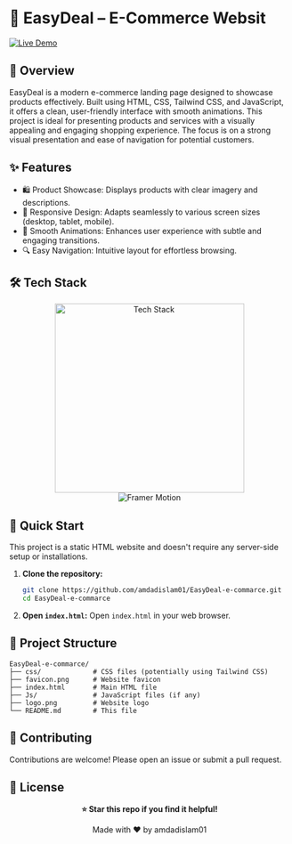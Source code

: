 # 🛒 EasyDeal – E-Commerce Websit

[![Live Demo](https://img.shields.io/badge/🚀_Live_Demo-00C7B7?style=for-the-badge&logo=netlify&logoColor=white)](https://easydeal-01.netlify.app/)  



## 📖 Overview

EasyDeal is a modern e-commerce landing page designed to showcase products effectively. Built using HTML, CSS, Tailwind CSS, and JavaScript, it offers a clean, user-friendly interface with smooth animations.  This project is ideal for presenting products and services with a visually appealing and engaging shopping experience.  The focus is on a strong visual presentation and ease of navigation for potential customers.

## ✨ Features

- 🛍️ Product Showcase:  Displays products with clear imagery and descriptions.
- 🎨 Responsive Design: Adapts seamlessly to various screen sizes (desktop, tablet, mobile).
- 💫 Smooth Animations:  Enhances user experience with subtle and engaging transitions.
- 🔍 Easy Navigation: Intuitive layout for effortless browsing.



## 🛠️ Tech Stack

<p align="center">
  <img src="https://skillicons.dev/icons?i=html,css,tailwind,js,netlify,github" alt="Tech Stack" width="340" />
  <br/>
  <img src="https://img.shields.io/badge/Animation-FramerMotion-ff69b4?style=for-the-badge&logo=framer&logoColor=white" alt="Framer Motion" />
</p>

## 🚀 Quick Start

This project is a static HTML website and doesn't require any server-side setup or installations.

1. **Clone the repository:**
   ```bash
   git clone https://github.com/amdadislam01/EasyDeal-e-commarce.git
   cd EasyDeal-e-commarce
   ```

2. **Open `index.html`:** Open `index.html` in your web browser.


## 📁 Project Structure

```
EasyDeal-e-commarce/
├── css/             # CSS files (potentially using Tailwind CSS)
├── favicon.png      # Website favicon
├── index.html       # Main HTML file
├── Js/              # JavaScript files (if any)
├── logo.png         # Website logo
└── README.md        # This file
```

## 🤝 Contributing

Contributions are welcome! Please open an issue or submit a pull request.

## 📄 License

<div align="center">

**⭐ Star this repo if you find it helpful!**

Made with ❤️ by amdadislam01

</div>

